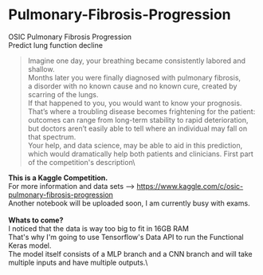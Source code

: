 # Pulmonary-Fibrosis-Progression
OSIC Pulmonary Fibrosis Progression\
Predict lung function decline

>Imagine one day, your breathing became consistently labored and shallow.\
>Months later you were finally diagnosed with pulmonary fibrosis, \
>a disorder with no known cause and no known cure, created by scarring of the lungs. \
>If that happened to you, you would want to know your prognosis. \
>That’s where a troubling disease becomes frightening for the patient: \
>outcomes can range from long-term stability to rapid deterioration, \
>but doctors aren’t easily able to tell where an individual may fall on that spectrum. \
>Your help, and data science, may be able to aid in this prediction, \
>which would dramatically help both patients and clinicians.
> First part of the competition's description\

**This is a Kaggle Competition.** \
For more information and data sets --> https://www.kaggle.com/c/osic-pulmonary-fibrosis-progression \
Another notebook will be uploaded soon, I am currently busy with exams.\
\
**Whats to come?** \
I noticed that the data is way too big to fit in 16GB RAM\
That's why I'm going to use Tensorflow's Data API to run the Functional Keras model. \
The model itself consists of a MLP branch and a CNN branch and will take multiple inputs and have multiple outputs.\
